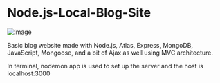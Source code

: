 # Node.js-Local-Blog-Site

![image](https://github.com/VirtualLime/Node.js-Local-Blog-Site/assets/104088514/2e64e31c-4ff8-45c4-8155-847d3414ab25)



Basic blog website made with Node.js, Atlas, Express, MongoDB, JavaScript, Mongoose, and a bit of Ajax as well using MVC architecture.

In terminal, nodemon app is used to set up the server and the host is localhost:3000

